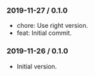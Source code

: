 ### 2019-11-27 / 0.1.0

* chore: Use right version.
* feat: Initial commit.

### 2019-11-26 / 0.1.0

- Initial version.
